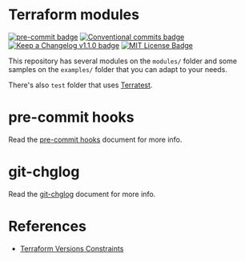 # Terraform modules

[![pre-commit badge][pre-commit-badge]][pre-commit] [![Conventional commits badge][conventional-commits-badge]][conventional-commits] [![Keep a Changelog v1.1.0 badge][keep-a-changelog-badge]][keep-a-changelog] [![MIT License Badge][license-badge]][license]

This repository has several modules on the `modules/` folder and some samples on
the `examples/` folder that you can adapt to your needs.

There's also `test` folder that uses [Terratest](https://github.com/gruntwork-io/terratest).

# pre-commit hooks

Read the [pre-commit hooks](docs/pre-commit-hooks.md) document for more info.

# git-chglog

Read the [git-chglog](docs/git-chlog.md) document for more info.

# References

* [Terraform Versions Constraints](https://www.terraform.io/docs/configuration/version-constraints.html)

[pre-commit]: https://github.com/pre-commit/pre-commit
[pre-commit-badge]: https://img.shields.io/badge/pre--commit-enabled-brightgreen?logo=pre-commit&logoColor=white
[conventional-commits-badge]: https://img.shields.io/badge/Conventional%20Commits-1.0.0-green.svg
[conventional-commits]: https://conventionalcommits.org
[keep-a-changelog-badge]: https://img.shields.io/badge/changelog-Keep%20a%20Changelog%20v1.1.0-%23E05735
[keep-a-changelog]: https://keepachangelog.com/en/1.0.0/
[license]: ./LICENSE
[license-badge]: https://img.shields.io/badge/license-MIT-green.svg
[changelog]: ./CHANGELOG.md
[changelog-badge]: https://img.shields.io/badge/changelog-Keep%20a%20Changelog%20v1.1.0-%23E05735
